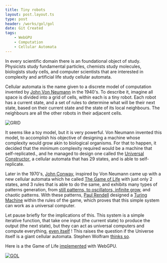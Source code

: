```yaml
---
title: Tiny robots
layout: post.layout.ts
type: post
header: /works/gol/gol
date: Git Created
tags:
    - WebGPU
    - Computation
    - Cellular Automata
---
```


In every scientific domain there is an foundational object of study. Physicists study fundamental particles, chemists study molecules, biologists study cells, and computer scientists that are interested in complexity and artificial life study cellular automata.

Cellular automata is the name given to a discrete model of computation invented by [John Von Neumann](https://en.wikipedia.org/wiki/John_von_Neumann) in the 1940's. To describe it, imagine all space is divided into a grid of cells, within each is a tiny robot.  Each robot has a current state,  and a set of rules  to determine what will be their next state, based on their current state and the state of its local neighbours.  The neighbours are all the other robots in their adjacent cells.

![GRID](/assets/img/svg/ca-grid.svg)

It seems like a toy model, but it is very powerful. Von Neumann invented this model, to accomplish his objective of designing a machine whose complexity would grow akin to biological organisms. For that to happen, it decided that the minimum complexity required would be a machine that self-replicated., and he managed to design one called the [Universal Constructor](https://en.wikipedia.org/wiki/Von_Neumann_universal_constructor), a cellular automata that has 29 states, and is able to self-replicate. 

Later in the 1970's, [John Conway](https://en.wikipedia.org/wiki/John_Horton_Conway), inspired by Von Neumann came up with a new cellular automata which he called [The Game of Life](https://en.wikipedia.org/wiki/Conway%27s_Game_of_Life) with just only 2 states, amd 3 rules that is able to do the same, and exhibits many types of patterns generation, from [still patterns, to oscillators, infinite grow](https://playgameoflife.com/), and chaotic patterns. With these patterns, [Paul Rendell](http://rendell-attic.org/gol/tm.htm) designed a [Turing Machine](https://en.wikipedia.org/wiki/Turing_machine) within the rules of the game, which proves that this simple system can work as a universal computer.  

Let pause briefly for the implications of this. This system is a simple iterative function, that take one input (the current state) to produce the output (the next state), but they can act as universal computers and compute everything, [even itself](https://www.youtube.com/watch?v=xP5-iIeKXE8) ! This raises the question if the Universe itself is a giant cellular automata. Stephen Wolfram [thinks so](https://en.wikipedia.org/wiki/A_New_Kind_of_Science).

Here is a the Game of Life [implemented](/sketches/gol/) with WebGPU.

[![GOL](/assets/img/gol-big.webp)](/sketches/gol/)